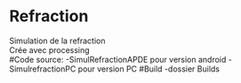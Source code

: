 # Refraction
Simulation de la refraction </br>
Crée avec processing<br/>
#Code source:
-SimulRefractionAPDE pour version android
-SimulrefractionPC pour version PC
#Build
-dossier Builds
